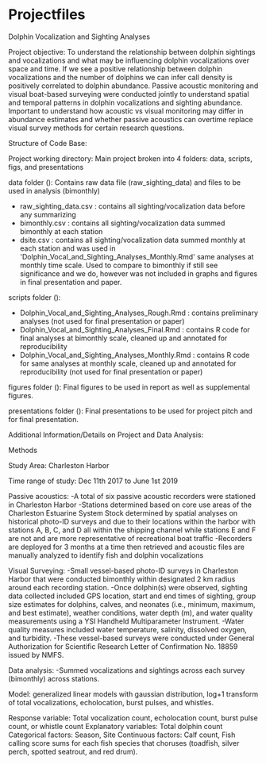 # Projectfiles
Dolphin Vocalization and Sighting Analyses 

Project objective:
To understand the relationship between dolphin sightings and vocalizations and what may be  influencing  dolphin vocalizations over space and time. 
If we see a positive relationship between dolphin vocalizations and the number of dolphins we can infer call density is positively correlated to dolphin abundance. Passive acoustic monitoring and visual boat-based surveying were conducted jointly to understand spatial and temporal patterns in dolphin vocalizations and sighting abundance. 
Important to understand how acoustic vs visual monitoring may differ in abundance estimates and whether passive acoustics can overtime replace visual survey methods for certain research questions.

Structure of Code Base:

Project working directory:
Main project broken into 4 folders: data, scripts, figs, and presentations

data folder (): Contains raw data file (raw_sighting_data) and files to be used in analysis (bimonthly)
  - raw_sighting_data.csv : contains all sighting/vocalization data before any summarizing 
  - bimonthly.csv : contains all sighting/vocalization data summed bimonthly at each station
  - dsite.csv : contains all sighting/vocalization data summed monthly at each station and was used in  
  'Dolphin_Vocal_and_Sighting_Analyses_Monthly.Rmd' same analyses at monthly time scale. Used to compare 
  to bimonthly if still see significance and we do, however was not included in graphs and figures in 
  final presentation and paper.
 
scripts folder ():
  - Dolphin_Vocal_and_Sighting_Analyses_Rough.Rmd : contains preliminary analyses (not used for final
  presentation or paper) 
  - Dolphin_Vocal_and_Sighting_Analyses_Final.Rmd : contains R code for final analyses at bimonthly scale, 
  cleaned up and annotated for reproducibility
  - Dolphin_Vocal_and_Sighting_Analyses_Monthly.Rmd : contains R code for same analyses at monthly scale,
  cleaned up and annotated for reproducibility (not used for final presentation or paper) 
  
figures folder (): 
Final figures to be used in report as well as supplemental figures.  

presentations folder (): 
Final presentations to be used for project pitch and for final presentation.


Additional Information/Details on Project and Data Analysis:

Methods

Study Area: Charleston Harbor 

Time range of study: Dec 11th 2017 to June 1st 2019

Passive acoustics:
-A total of six passive acoustic recorders were stationed in Charleston Harbor 
-Stations determined based on core use areas of the Charleston Estuarine System Stock determined by spatial analyses on historical photo-ID surveys and due to their locations within the harbor with stations A, B, C, and D all within the shipping channel while stations E and F are not and are more representative of recreational boat traffic
-Recorders are deployed for 3 months at a time then retrieved and acoustic files are manually analyzed to identify fish and dolphin vocalizations

Visual Surveying:
-Small vessel-based photo-ID surveys in Charleston Harbor that were conducted bimonthly within designated 2 km radius around each recording station. 
-Once dolphin(s) were observed, sighting data collected included GPS location, start and end times of sighting, group size estimates for dolphins, calves, and neonates (i.e., minimum, maximum, and best estimate), weather conditions, water depth (m), and water quality measurements using a YSI Handheld Multiparameter Instrument. 
-Water quality measures included water temperature, salinity, dissolved oxygen, and turbidity. 
-These vessel-based surveys were conducted under General Authorization for Scientific Research Letter of Confirmation No. 18859 issued by NMFS. 

 
Data analysis:
-Summed vocalizations and sightings across each survey (bimonthly) across stations.

Model: generalized linear models with gaussian distribution, log+1 transform of total vocalizations, echolocation, burst pulses, and whistles.

Response variable: Total vocalization count, echolocation count, burst pulse count, or whistle count
Explanatory variables: Total dolphin count
Categorical factors: Season, Site
Continuous factors: Calf count, Fish calling score sums for each fish species that choruses (toadfish, silver perch, spotted seatrout, and red drum).




